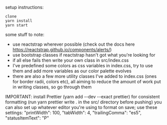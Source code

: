 setup instructions:
```
clone
yarn install
yarn start
```
some stuff to note:
- use reactstrap wherever possible (check out the docs here https://reactstrap.github.io/components/alerts/)
- use bootstrap classes if reactstrap hasn't got what you're looking for
- if all else fails then write your own class in src/index.css
- I've predefined some colors as css variables in index.css, try to use them and add more variables as our color palette evolves
- there are also a few more utility classes I've added to index.css (ones for border radii, colors etc), all aiming to reduce the amount of work put in writing classes, so go through them

IMPORTANT:
install Prettier (yarn add --dev --exact prettier) for consistent formatting
(run yarn prettier write . in the src/ directory before pushing)
you can also set up whatever editor you're using to format on save; use these settings:
"printWidth": 100,
"tabWidth": 4,
"trailingComma": "es5",
"statusItemText": "P"
